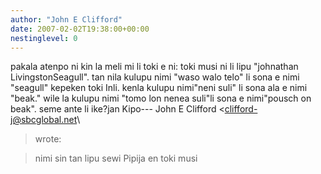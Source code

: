 ```yaml
---
author: "John E Clifford"
date: 2007-02-02T19:38:00+00:00
nestinglevel: 0
---
```

pakala atenpo ni kin la meli mi li toki e ni: toki musi ni li lipu "johnathan LivingstonSeagull". tan nila kulupu nimi "waso walo telo" li sona e nimi "seagull" kepeken toki Inli. kenla kulupu nimi"neni suli" li sona ala e nimi "beak." wile la kulupu nimi "tomo lon nenea suli"li sona e nimi"pousch on beak". seme ante li ike?jan Kipo---
 John E Clifford <[clifford-j@sbcglobal.net](mailto://clifford-j@sbcglobal.net)\
> wrote:

> nimi sin tan lipu sewi Pipija en toki musi